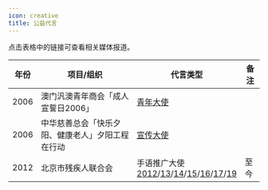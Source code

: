 ```yaml
---
icon: creative
title: 公益代言
---
```


点击表格中的链接可查看相关媒体报道。

<table>
<thead>
<tr>
    <th>年份</th>
    <th>项目/组织</th>
    <th>代言类型</th>
    <th>备注</th>
</tr>
</thead>
<tbody>
<tr>
    <td>2006</td>
    <td>澳门汎澳青年商会「成人宣誓日2006」</td>
    <td><a href="https://www.chinadaily.com.cn/hqylss/2006-08/16/content_666068.htm" target="_blank" rel="noopener noreferrer">青年大使</a></td>
    <td></td>
</tr>
<tr>
    <td>2006</td>
    <td>中华慈善总会「快乐夕阳、健康老人」夕阳工程在行动</td>
    <td><a href="http://news.sina.com.cn/s/2006-08-31/19359903131s.shtml" target="_blank" rel="noopener noreferrer">宣传大使</a></td>
    <td></td>
</tr>
<tr>
    <td>2012</td>
    <td>北京市残疾人联合会</td>
    <td>手语推广大使<br/><a href="https://ent.163.com/12/1120/10/8GOGCP3N00032DGD.html" target="_blank" rel="noopener noreferrer">2012</a>/<a href="http://qa.amway.com.cn/about/ztchome/beijing/zuixindongtai/201310/208949.html" target="_blank" rel="noopener noreferrer">13</a>/<a href="http://ent.sina.com.cn/s/m/2014-05-27/17574149007.shtml" target="_blank" rel="noopener noreferrer">14</a>/<a href="http://www.xinhuanet.com/ent/2015-12/04/c_128498487.htm" target="_blank" rel="noopener noreferrer">15</a>/<a href="http://www.bdpf.org.cn/n1544/n1689/n1770/n1779/c55403/content.html" target="_blank" rel="noopener noreferrer">16</a>/<a href="http://www.xinhuanet.com/ent/2017-05/22/c_1121013458.htm" target="_blank" rel="noopener noreferrer">17</a>/<a href="http://www.chinanews.com/yl/2019/09-08/8950512.shtml" target="_blank" rel="noopener noreferrer">19</a></td>
    <td>至今</td>
</tr>
</tbody>
</table>